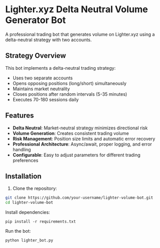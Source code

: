# Lighter.xyz Delta Neutral Volume Generator Bot

A professional trading bot that generates volume on Lighter.xyz using a delta-neutral strategy with two accounts.

## Strategy Overview

This bot implements a delta-neutral trading strategy:
- Uses two separate accounts
- Opens opposing positions (long/short) simultaneously
- Maintains market neutrality
- Closes positions after random intervals (5-35 minutes)
- Executes 70-180 sessions daily

## Features

- **Delta Neutral**: Market-neutral strategy minimizes directional risk
- **Volume Generation**: Creates consistent trading volume
- **Risk Management**: Position size limits and automatic error recovery
- **Professional Architecture**: Async/await, proper logging, and error handling
- **Configurable**: Easy to adjust parameters for different trading preferences

## Installation

1. Clone the repository:
```bash
git clone https://github.com/your-username/lighter-volume-bot.git
cd lighter-volume-bot
```

Install dependencies: 
```
pip install -r requirements.txt
```
Run the bot:

```
python lighter_bot.py

```
```Run the bot:

